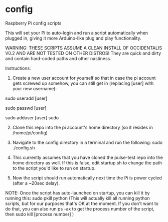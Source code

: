 config
======

Raspberry Pi config scripts

This will set your Pi to auto-login and run a script automatically when plugged in, giving it more Arduino-like plug and play functionality.

WARNING: THESE SCRIPTS ASSUME A CLEAN INSTALL OF OCCIDENTALIS V0.2 AND ARE NOT TESTED ON OTHER DISTROS! They are quick and dirty and contain hard-coded paths and other nastiness.

Instructions:

1) Create a new user account for yourself so that in case the pi account gets screwed up somehow, you can still get in (replacing [user] with your new username):

sudo useradd [user]

sudo passwd [user]

sudo adduser [user] sudo

2) Clone this repo into the pi account's home directory (so it resides in /home/pi/config)

3) Navigate to the config directory in a terminal and run the following:
sudo ./config.sh

4) This currently assumes that you have cloned the pulse-test repo into the home directory as well. If this is false, edit startup.sh to change the path to the script you'd like to run on startup.

5) Now the script should run automatically next time the Pi is power cycled (after a ~20sec delay).

NOTE: Once the script has auto-launched on startup, you can kill it by running this:
sudo pkill python
(This will actually kill all running python scripts, but for our purposes that's OK at the moment. If you don't want to do that, you can also run ps -ax to get the process number of the script, then sudo kill [process number] )
